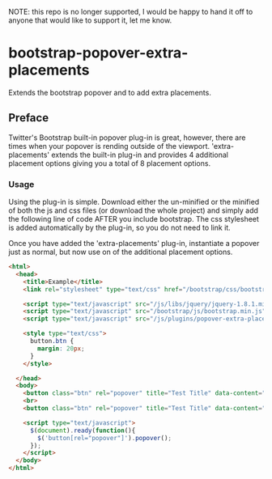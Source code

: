 NOTE: this repo is no longer supported, I would be happy to hand it off to anyone that would like to support it, let me know.

bootstrap-popover-extra-placements
==================================

Extends the bootstrap popover and to add extra placements.


Preface
----------------------------------

Twitter's Bootstrap built-in popover plug-in is great, however, there are times when your
popover is rending outside of the viewport.  'extra-placements' extends the built-in plug-in
and provides 4 additional placement options giving you a total of 8 placement options.

### Usage
Using the plug-in is simple.  Download either the un-minified or the minified of both the js
and css files (or download the whole project) and simply add the following line of code AFTER
you include bootstrap.  The css stylesheet is added automatically by the plug-in, so you do not
need to link it.

Once you have added the 'extra-placements' plug-in, instantiate a popover just as normal, but
now use on of the additional placement options.

```html
<html>
  <head>
    <title>Example</title>
    <link rel="stylesheet" type="text/css" href="/bootstrap/css/bootstrap.min.css">

    <script type="text/javascript" src="/js/libs/jquery/jquery-1.8.1.min.js"></script>
    <script type="text/javascript" src="/bootstrap/js/bootstrap.min.js"></script>
    <script type="text/javascript" src="/js/plugins/popover-extra-placements.js"></script>

    <style type="text/css">
      button.btn {
        margin: 20px;
      }
    </style>

  </head>
  <body>
    <button class="btn" rel="popover" title="Test Title" data-content="Here is an example popover" data-placement="bottom">out of window</button>
    <br>
    <button class="btn" rel="popover" title="Test Title" data-content="Here is an example popover" data-placement="bottomLeft">in window</button>

    <script type="text/javascript">
      $(document).ready(function(){
        $('button[rel="popover"]').popover();
      });
    </script>
  </body>
</html>
```

